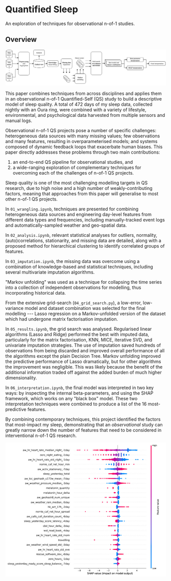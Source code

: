 # Quantified Sleep

An exploration of techniques for observational n-of-1 studies.

## Overview

![overview diagram](img/QuantifiedSleepOverview.jpg)

This paper combines techniques from across disciplines and applies them in an observational n-of-1 Quantified-Self (QS) study to build a descriptive model of sleep quality. A total of 472 days of my sleep data, collected nightly with an Oura ring, were combined with a variety of lifestyle, environmental, and psychological data harvested from multiple sensors and manual logs.

Observational n-of-1 QS projects pose a number of specific challenges: heterogeneous data sources with many missing values; few observations and many features, resulting in overparameterised models; and systems composed of dynamic feedback loops that exacerbate human biases. This paper directly addresses these problems through two main contributions: 

1. an end-to-end QS pipeline for observational studies, and 
2. a wide-ranging exploration of complementary techniques for overcoming each of the challenges of n-of-1 QS projects. 

Sleep quality is one of the most challenging modelling targets in QS research, due to high noise and a high number of weakly-contributing factors, meaning that approaches from this paper will generalise to most other n-of-1 QS projects. 

In `01_wrangling.ipynb`, techniques are presented for combining heterogeneous data sources and engineering day-level features from different data types and frequencies, including manually-tracked event logs and automatically-sampled weather and geo-spatial data. 

In `02_analysis.ipynb`, relevant statistical analyses for outliers, normality, (auto)correlations, stationarity, and missing data are detailed, along with a proposed method for hierarchical clustering to identify correlated groups of features.

In `03_imputation.ipynb`, the missing data was overcome using a combination of knowledge-based and statistical techniques, including several multivariate imputation algorithms. 

"Markov unfolding" was used as a technique for collapsing the time series into a collection of independent observations for modelling, thus incorporating historical data. 

From the extensive grid-search (`04_grid_search.py`), a low-error, low-variance model and dataset combination was selected for the final modelling --- Lasso regression on a Markov-unfolded version of the dataset which had undergone matrix factorisation imputation.

In `05_results.ipynb`, the grid search was analysed. Regularised linear algorithms (Lasso and Ridge) performed the best with imputed data, particularly for the matrix factorisation, KNN, MICE, iterative SVD, and univariate imputation strategies. The use of imputation saved hundreds of observations from being discarded and improved overall performance of all the algorithms except the plain Decision Tree. Markov unfolding improved the predictive performance of Lasso dramatically, but for other algorithms the improvement was negligible. This was likely because the benefit of the additional information traded off against the added burden of much higher dimensionality.

In `06_interpretation.ipynb`, the final model was interpreted in two key ways: by inspecting the internal beta-parameters, and using the SHAP framework, which works on any "black box" model. These two interpretation techniques were combined to produce a list of the 16 most-predictive features.

By combining contemporary techniques, this project identified the factors that most-impact my sleep, demonstrating that an _observational_ study can greatly narrow down the number of features that need to be considered in interventional n-of-1 QS research.

![SHAP results](img/shap_results.jpg)


